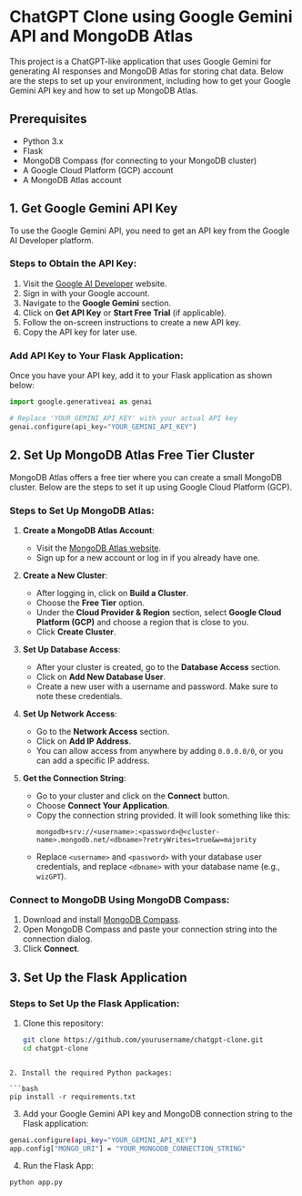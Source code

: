 # ChatGPT Clone using Google Gemini API and MongoDB Atlas

This project is a ChatGPT-like application that uses Google Gemini for generating AI responses and MongoDB Atlas for storing chat data. Below are the steps to set up your environment, including how to get your Google Gemini API key and how to set up MongoDB Atlas.

## Prerequisites

- Python 3.x
- Flask
- MongoDB Compass (for connecting to your MongoDB cluster)
- A Google Cloud Platform (GCP) account
- A MongoDB Atlas account

## 1. Get Google Gemini API Key

To use the Google Gemini API, you need to get an API key from the Google AI Developer platform.

### Steps to Obtain the API Key:

1. Visit the [Google AI Developer](https://ai.google.dev/) website.
2. Sign in with your Google account.
3. Navigate to the **Google Gemini** section.
4. Click on **Get API Key** or **Start Free Trial** (if applicable).
5. Follow the on-screen instructions to create a new API key.
6. Copy the API key for later use.

### Add API Key to Your Flask Application:

Once you have your API key, add it to your Flask application as shown below:

```python
import google.generativeai as genai

# Replace 'YOUR_GEMINI_API_KEY' with your actual API key
genai.configure(api_key="YOUR_GEMINI_API_KEY")
```
## 2. Set Up MongoDB Atlas Free Tier Cluster

MongoDB Atlas offers a free tier where you can create a small MongoDB cluster. Below are the steps to set it up using Google Cloud Platform (GCP).

### Steps to Set Up MongoDB Atlas:

1. **Create a MongoDB Atlas Account**:
   - Visit the [MongoDB Atlas website](https://www.mongodb.com/cloud/atlas).
   - Sign up for a new account or log in if you already have one.

2. **Create a New Cluster**:
   - After logging in, click on **Build a Cluster**.
   - Choose the **Free Tier** option.
   - Under the **Cloud Provider & Region** section, select **Google Cloud Platform (GCP)** and choose a region that is close to you.
   - Click **Create Cluster**.

3. **Set Up Database Access**:
   - After your cluster is created, go to the **Database Access** section.
   - Click on **Add New Database User**.
   - Create a new user with a username and password. Make sure to note these credentials.

4. **Set Up Network Access**:
   - Go to the **Network Access** section.
   - Click on **Add IP Address**.
   - You can allow access from anywhere by adding `0.0.0.0/0`, or you can add a specific IP address.

5. **Get the Connection String**:
   - Go to your cluster and click on the **Connect** button.
   - Choose **Connect Your Application**.
   - Copy the connection string provided. It will look something like this:
     ```
     mongodb+srv://<username>:<password>@<cluster-name>.mongodb.net/<dbname>?retryWrites=true&w=majority
     ```
   - Replace `<username>` and `<password>` with your database user credentials, and replace `<dbname>` with your database name (e.g., `wizGPT`).

### Connect to MongoDB Using MongoDB Compass:

1. Download and install [MongoDB Compass](https://www.mongodb.com/try/download/compass).
2. Open MongoDB Compass and paste your connection string into the connection dialog.
3. Click **Connect**.

## 3. Set Up the Flask Application

### Steps to Set Up the Flask Application:

1. Clone this repository:
   ```bash
   git clone https://github.com/yourusername/chatgpt-clone.git
   cd chatgpt-clone
```

2. Install the required Python packages:

```bash
pip install -r requirements.txt
```
3. Add your Google Gemini API key and MongoDB connection string to the Flask application:

```bash
genai.configure(api_key="YOUR_GEMINI_API_KEY")
app.config["MONGO_URI"] = "YOUR_MONGODB_CONNECTION_STRING"
```

4. Run the Flask App:

```bash
python app.py
```